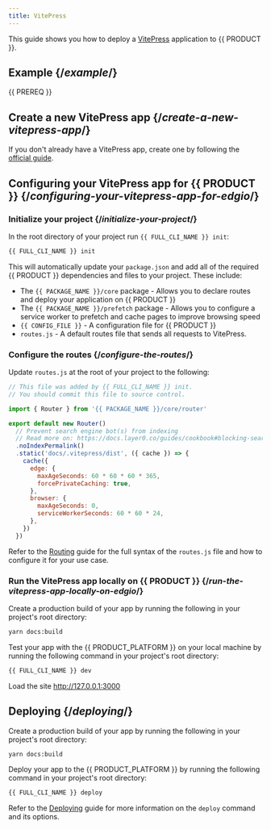 ```yaml
---
title: VitePress
---
```


This guide shows you how to deploy a [VitePress](https://vitepress.vuejs.org/) application to {{ PRODUCT }}.

## Example {/*example*/}

<ExampleButtons
  title="VitePress"
  siteUrl="https://layer0-docs-layer0-vitepress-example-default.layer0-limelight.link"
  repoUrl="https://github.com/layer0-docs/layer0-vitepress-example" 
  deployFromRepo />

{{ PREREQ }}

## Create a new VitePress app {/*create-a-new-vitepress-app*/}

If you don't already have a VitePress app, create one by following the [official guide](https://vitepress.vuejs.org/guide/getting-started.html#getting-started).

## Configuring your VitePress app for {{ PRODUCT }} {/*configuring-your-vitepress-app-for-edgio*/}

### Initialize your project {/*initialize-your-project*/}

In the root directory of your project run `{{ FULL_CLI_NAME }} init`:

```bash
{{ FULL_CLI_NAME }} init
```

This will automatically update your `package.json` and add all of the required {{ PRODUCT }} dependencies and files to your project. These include:

- The `{{ PACKAGE_NAME }}/core` package - Allows you to declare routes and deploy your application on {{ PRODUCT }}
- The `{{ PACKAGE_NAME }}/prefetch` package - Allows you to configure a service worker to prefetch and cache pages to improve browsing speed
- `{{ CONFIG_FILE }}` - A configuration file for {{ PRODUCT }}
- `routes.js` - A default routes file that sends all requests to VitePress.

### Configure the routes {/*configure-the-routes*/}

Update `routes.js` at the root of your project to the following:

```js
// This file was added by {{ FULL_CLI_NAME }} init.
// You should commit this file to source control.

import { Router } from '{{ PACKAGE_NAME }}/core/router'

export default new Router()
  // Prevent search engine bot(s) from indexing
  // Read more on: https://docs.layer0.co/guides/cookbook#blocking-search-engine-crawlers
  .noIndexPermalink()
  .static('docs/.vitepress/dist', ({ cache }) => {
    cache({
      edge: {
        maxAgeSeconds: 60 * 60 * 60 * 365,
        forcePrivateCaching: true,
      },
      browser: {
        maxAgeSeconds: 0,
        serviceWorkerSeconds: 60 * 60 * 24,
      },
    })
  })
```

Refer to the [Routing](routing) guide for the full syntax of the `routes.js` file and how to configure it for your use case.

### Run the VitePress app locally on {{ PRODUCT }} {/*run-the-vitepress-app-locally-on-edgio*/}

Create a production build of your app by running the following in your project's root directory:

```bash
yarn docs:build
```

Test your app with the {{ PRODUCT_PLATFORM }} on your local machine by running the following command in your project's root directory:

```bash
{{ FULL_CLI_NAME }} dev
```

Load the site http://127.0.0.1:3000

## Deploying {/*deploying*/}

Create a production build of your app by running the following in your project's root directory:

```bash
yarn docs:build
```

Deploy your app to the {{ PRODUCT_PLATFORM }} by running the following command in your project's root directory:

```bash
{{ FULL_CLI_NAME }} deploy
```

Refer to the [Deploying](deploy_apps) guide for more information on the `deploy` command and its options.
